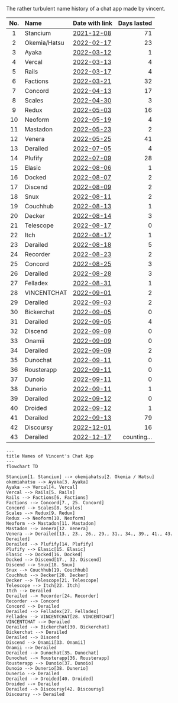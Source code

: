 The rather turbulent name history of a chat app made by vincent.

| No.| Name         | Date with link                                                                                              | Days lasted        |
|:--:|:-------------|:------------------------------------------------------------------------------------------------------------|-------------------:|
|  1 | Stancium     | [2021-12-08](https://github.com/decker-archive/api/commit/d37cab03ecc9ce0c4343052464a8006837c2bbe6)         | 71                 |
|  2 | Okemia/Hatsu | [2022-02-17](https://github.com/decker-archive/api/commit/bf0549264018319595e10b393a5762334cc4f31a)         | 23                 |
|  3 | Ayaka        | [2022-03-12](https://github.com/concordchat/api-docs/commit/ea8034a983003808c6df91c6c49cc21e8f72d858)       | 1                  |
|  4 | Vercal       | [2022-03-13](https://github.com/decker-archive/api/commit/050074b9ac3da41eb4852877b1ab46a0915c8817)         | 4                  |
|  5 | Rails        | [2022-03-17](https://github.com/decker-archive/api/commit/08f8ecb45e20014627295e1bb54c1a2644301d2c)         | 4                  |
|  6 | Factions     | [2022-03-21](https://github.com/concordchat/concord-api/commit/e539f7191fe8d70f9f8a77fb9a1b973541617a46)    | 32                 |
|  7 | Concord      | [2022-04-13](https://canary.discord.com/channels/881118111967883295/881118112492191796/963795519711367168)  | 17                 |
|  8 | Scales       | [2022-04-30](https://canary.discord.com/channels/881118111967883295/881118112492191796/969865722991869982)  | 3                  |
|  9 | Redux        | [2022-05-03](https://canary.discord.com/channels/881118111967883295/969836504128036864/970955845695324190)  | 16                 |
| 10 | Neoform      | [2022-05-19](https://github.com/concordchat/concord-api/commit/6c8003a077145dd9ae383b9b513fd685e6c2f066)    | 4                  |
| 11 | Mastadon     | [2022-05-23](https://canary.discord.com/channels/881118111967883295/881118112492191796/978299567256797234)  | 2                  |
| 12 | Venera       | [2022-05-25](https://canary.discord.com/channels/962194292296802334/962194292296802337/979015020316868669)  | 41                 |
| 13 | Derailed     | [2022-07-05](https://github.com/decker-archive/backend/commit/7b6c9420a0267762e040e9a541f29a5747f96dcd)     | 4                  |
| 14 | Plufify      | [2022-07-09](https://github.com/decker-archive/backend/commit/b174d2af013095bce4d06961e25f3e268b013b6f)     | 28                 |
| 15 | Elasic       | [2022-08-06](https://github.com/deckerapp/decker-gateway/commit/c751b61b7da63877e231d15109d1358ddde11193)   | 1                  |
| 16 | Docked       | [2022-08-07](https://canary.discord.com/channels/881118111967883295/881118112492191796/1005799500956323861) | 2                  |
| 17 | Discend      | [2022-08-09](https://canary.discord.com/channels/962194292296802334/988243874201862144/1006538875981799484) | 2                  |
| 18 | Snux         | [2022-08-11](https://canary.discord.com/channels/962194292296802334/988243874201862144/1007175454622490705) | 2                  |
| 19 | Couchhub     | [2022-08-13](https://github.com/deckerapp/decker-api/commit/ec2e9e191c3f599d1c4fbd8e8736be458967c487)       | 1                  |
| 20 | Decker       | [2022-08-14](https://canary.discord.com/channels/881118111967883295/881118112492191796/1008358169594048532) | 3                  |
| 21 | Telescope    | [2022-08-17](https://prnt.sc/vKodrdgCix6M)                                                                  | 0                  |
| 22 | Itch         | [2022-08-17](https://prnt.sc/FXkEyTVPULlS)                                                                  | 1                  |
| 23 | Derailed     | [2022-08-18](https://prnt.sc/kBW_ttEEzPnh)                                                                  | 5                  |
| 24 | Recorder     | [2022-08-23](https://prnt.sc/z8jW8QhW5lcL)                                                                  | 2                  |
| 25 | Concord      | [2022-08-25](https://prnt.sc/WZSED6E4a934)                                                                  | 3                  |
| 26 | Derailed     | [2022-08-28](https://prnt.sc/4Z6n3HfAwvUH)                                                                  | 3                  |
| 27 | Felladex     | [2022-08-31](https://prnt.sc/Wv5QwdNWspzZ)                                                                  | 1                  |
| 28 | VINCENTCHAT  | [2022-09-01](https://prnt.sc/NDmSsU1PWa4W)                                                                  | 2                  |
| 29 | Derailed     | [2022-09-03](https://prnt.sc/7Lyr7dgc6zbn)                                                                  | 2                  |
| 30 | Bickerchat   | [2022-09-05](https://prnt.sc/XBgDmvX8T8-a)                                                                  | 0                  |
| 31 | Derailed     | [2022-09-05](https://prnt.sc/XVDv59_w4jKU)                                                                  | 4                  |
| 32 | Discend      | [2022-09-09](https://prnt.sc/6lIYAbxxSDVA)                                                                  | 0                  |
| 33 | Onamii       | [2022-09-09](https://prnt.sc/uq1wrYfPlPGW)                                                                  | 0                  |
| 34 | Derailed     | [2022-09-09](https://prnt.sc/ToTSTSPMKZkF)                                                                  | 2                  |
| 35 | Dunochat     | [2022-09-11](https://prnt.sc/ik8NJ2g_PEt1)                                                                  | 0                  |
| 36 | Rousterapp   | [2022-09-11](https://prnt.sc/kNx-9Q7TH7U8)                                                                  | 0                  |
| 37 | Dunoio       | [2022-09-11](https://prnt.sc/MwqicqyDApo7)                                                                  | 0                  |
| 38 | Dunerio      | [2022-09-11](https://prnt.sc/m-f5x7_VAd_4)                                                                  | 1                  |
| 39 | Derailed     | [2022-09-12](https://prnt.sc/-_Jk_i1zQVm4)                                                                  | 0                  |
| 40 | Droided      | [2022-09-12](https://prnt.sc/TRxRfCQ703yA)                                                                  | 1                  |
| 41 | Derailed     | [2022-09-13](https://prnt.sc/IuAJ5YERqv2D)                                                                  | 79                 |
| 42 | Discoursy    | [2022-12-01](https://prnt.sc/ECAG_vXAaTWk)                                                                  | 16                 |
| 43 | Derailed     | [2022-12-17](https://prnt.sc/Szu0qAShTQaH)                                                                  | counting...        |


```mermaid
---
title Names of Vincent's Chat App
---
flowchart TD

Stancium[1. Stancium] --> okemiahatsu[2. Okemia / Hatsu]
okemiahatsu --> Ayaka[3. Ayaka]
Ayaka --> Vercal[4. Vercal]
Vercal --> Rails[5. Rails]
Rails --> Factions[6. Factions]
Factions --> Concord[7., 25. Concord]
Concord --> Scales[8. Scales]
Scales --> Redux[9. Redux]
Redux --> Neoform[10. Neoform]
Neoform --> Mastadon[11. Mastadon]
Mastadon --> Venera[12. Venera]
Venera --> Derailed[13., 23., 26., 29., 31., 34., 39., 41., 43. Derailed]
Derailed --> Plufify[14. Plufify]
Plufify --> Elasic[15. Elasic]
Elasic --> Docked[16. Docked]
Docked --> Discend[17., 32. Discend]
Discend --> Snux[18. Snux]
Snux --> Couchhub[19. Couchhub]
Couchhub --> Decker[20. Decker]
Decker --> Telescope[21. Telescope]
Telescope --> Itch[22. Itch]
Itch --> Derailed
Derailed --> Recorder[24. Recorder]
Recorder --> Concord
Concord --> Derailed
Derailed --> Felladex[27. Felladex]
Felladex --> VINCENTCHAT[28. VINCENTCHAT]
VINCENTCHAT --> Derailed
Derailed --> Bickerchat[30. Bickerchat]
Bickerchat --> Derailed
Derailed --> Discend
Discend --> Onamii[33. Onamii]
Onamii --> Derailed
Derailed --> Dunochat[35. Dunochat]
Dunochat --> Rousterapp[36. Rousterapp]
Rousterapp --> Dunoio[37. Dunoio]
Dunoio --> Dunerio[38. Dunerio]
Dunerio --> Derailed
Derailed --> Droided[40. Droided]
Droided --> Derailed
Derailed --> Discoursy[42. Discoursy]
Discoursy --> Derailed
```
